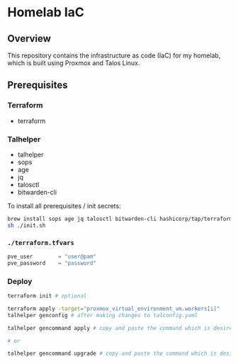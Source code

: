 # Homelab IaC
## Overview
This repository contains the infrastructure as code (IaC) for my homelab, which is built using Proxmox and Talos Linux.

## Prerequisites
### Terraform
- terraform
### Talhelper
- talhelper
- sops
- age
- jq
- talosctl
- bitwarden-cli

To install all prerequisites / init secrets:
```bash
brew install sops age jq talosctl bitwarden-cli hashicorp/tap/terraform
sh ./init.sh
```

### `./terraform.tfvars` 
```javascript
pve_user        = "user@pam"
pve_password    = "password"
```

### Deploy
```bash
terraform init # optional

terraform apply -target="proxmox_virtual_environment_vm.workers[i]"
talhelper genconfig # after making changes to talconfig.yaml

talhelper gencommand apply # copy and paste the command which is desired to apply

# or

talhelper gencommand upgrade # copy and paste the command which is desired to apply
```
